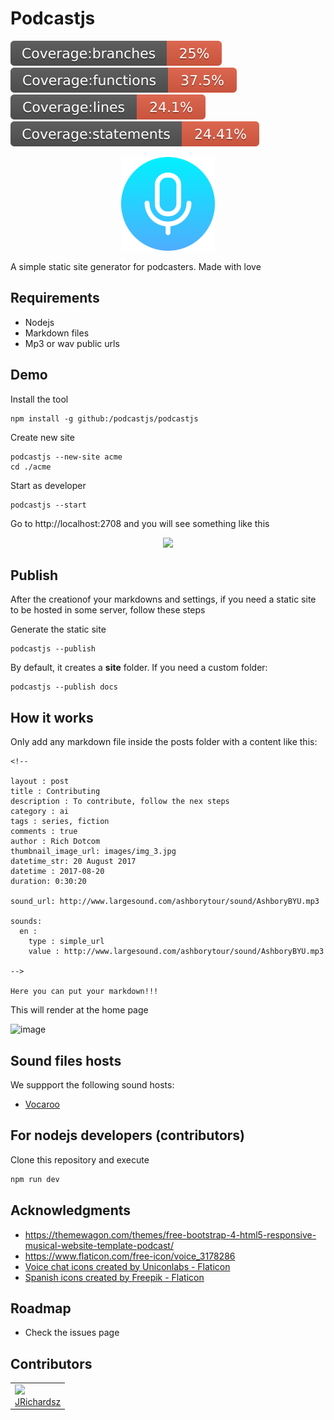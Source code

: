 # Podcastjs

<p float="left">
  <img src="./.coverage/branches.svg">
  <img src="./.coverage/functions.svg">
  <img src="./.coverage/lines.svg">
  <img src="./.coverage/statements.svg">
</p>

<p align="center">
  <img src="./theme/favicon.png" width=150>  
</p>

A simple static site generator for podcasters. Made with love

## Requirements

- Nodejs
- Markdown files
- Mp3 or wav public urls

## Demo

Install the tool

```
npm install -g github:/podcastjs/podcastjs
```

Create new site

```
podcastjs --new-site acme
cd ./acme
```

Start as developer

```
podcastjs --start
```

Go to http://localhost:2708 and you will see something like this

<p align="center">
 <img src="https://github.com/podcastjs/podcastjs/assets/3322836/2acac298-73b0-43b5-ac02-c5d87b98694c" width=300>
</p>

## Publish

After the creationof your markdowns and settings, if you need a static site to be hosted in some server, follow these steps

Generate the static site

```
podcastjs --publish
```

By default, it creates a **site** folder. If you need a custom folder:

```
podcastjs --publish docs
```

## How it works

Only add any markdown file inside the posts folder with a content like this:

```
<!-- 

layout : post
title : Contributing
description : To contribute, follow the nex steps
category : ai
tags : series, fiction
comments : true 
author : Rich Dotcom
thumbnail_image_url: images/img_3.jpg
datetime_str: 20 August 2017
datetime : 2017-08-20
duration: 0:30:20

sound_url: http://www.largesound.com/ashborytour/sound/AshboryBYU.mp3

sounds:
  en : 
    type : simple_url
    value : http://www.largesound.com/ashborytour/sound/AshboryBYU.mp3   

-->

Here you can put your markdown!!!

```

This will render at the home page

![image](https://github.com/podcastjs/podcastjs/assets/3322836/6c0c4295-5727-456e-b846-b2fab18e8f7b)

## Sound files hosts

We suppport the following sound hosts:

- [Vocaroo](https://github.com/podcastjs/podcastjs/wiki/Vocaroo)

## For nodejs developers (contributors)

Clone this repository and execute

```js
npm run dev
```


## Acknowledgments

- https://themewagon.com/themes/free-bootstrap-4-html5-responsive-musical-website-template-podcast/
- https://www.flaticon.com/free-icon/voice_3178286
- <a href="https://www.flaticon.com/free-icons/voice-chat" title="voice chat icons">Voice chat icons created by Uniconlabs - Flaticon</a>
- <a href="https://www.flaticon.com/free-icons/spanish" title="spanish icons">Spanish icons created by Freepik - Flaticon</a>


## Roadmap

- Check the issues page

## Contributors

<table>
  <tbody>    
    <td>
      <img src="https://avatars0.githubusercontent.com/u/3322836?s=460&v=4" width="100px;"/>
      <br />
      <label><a href="http://jrichardsz.github.io/">JRichardsz</a></label>
      <br />
    </td>
  </tbody>
</table>
